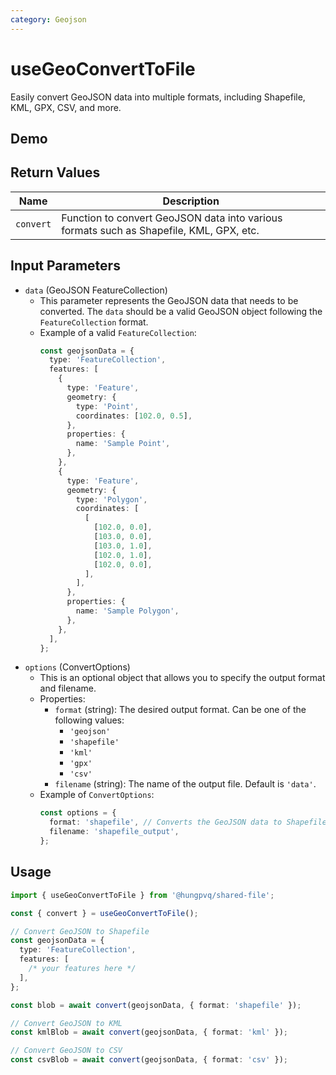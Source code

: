 ```yaml
---
category: Geojson
---
```


<script setup>
import Demo from './demo.vue'
</script>

# useGeoConvertToFile

<FunctionInfo :frontmatter="$frontmatter" package="Share - File" fn="useGeoConvertToFile" />
Easily convert GeoJSON data into multiple formats, including Shapefile, KML, GPX, CSV, and more.

## Demo

<DemoContainer>
  <Demo />
</DemoContainer>

## Return Values

| Name      | Description                                                                             |
| --------- | --------------------------------------------------------------------------------------- |
| `convert` | Function to convert GeoJSON data into various formats such as Shapefile, KML, GPX, etc. |

## Input Parameters

- `data` (GeoJSON FeatureCollection)
  - This parameter represents the GeoJSON data that needs to be converted. The `data` should be a valid GeoJSON object following the `FeatureCollection` format.
  - Example of a valid `FeatureCollection`:
    ```ts
    const geojsonData = {
      type: 'FeatureCollection',
      features: [
        {
          type: 'Feature',
          geometry: {
            type: 'Point',
            coordinates: [102.0, 0.5],
          },
          properties: {
            name: 'Sample Point',
          },
        },
        {
          type: 'Feature',
          geometry: {
            type: 'Polygon',
            coordinates: [
              [
                [102.0, 0.0],
                [103.0, 0.0],
                [103.0, 1.0],
                [102.0, 1.0],
                [102.0, 0.0],
              ],
            ],
          },
          properties: {
            name: 'Sample Polygon',
          },
        },
      ],
    };
    ```
- `options` (ConvertOptions)
  - This is an optional object that allows you to specify the output format and filename.
  - Properties:
    - `format` (string): The desired output format. Can be one of the following values:
      - `'geojson'`
      - `'shapefile'`
      - `'kml'`
      - `'gpx'`
      - `'csv'`
    - `filename` (string): The name of the output file. Default is `'data'`.
  - Example of `ConvertOptions`:
    ```ts
    const options = {
      format: 'shapefile', // Converts the GeoJSON data to Shapefile
      filename: 'shapefile_output',
    };
    ```

## Usage

```ts
import { useGeoConvertToFile } from '@hungpvq/shared-file';

const { convert } = useGeoConvertToFile();

// Convert GeoJSON to Shapefile
const geojsonData = {
  type: 'FeatureCollection',
  features: [
    /* your features here */
  ],
};

const blob = await convert(geojsonData, { format: 'shapefile' });

// Convert GeoJSON to KML
const kmlBlob = await convert(geojsonData, { format: 'kml' });

// Convert GeoJSON to CSV
const csvBlob = await convert(geojsonData, { format: 'csv' });
```

